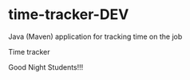 # time-tracker-DEV
Java (Maven) application for tracking time on the job

Time tracker

Good Night Students!!!
